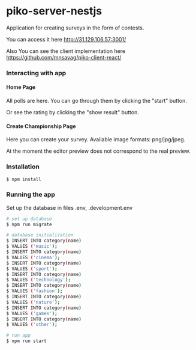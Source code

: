 # piko-server-nestjs

Application for creating surveys in the form of contests.

You can access it here http://31.129.106.57:3001/

Also You can see the client implementation here https://github.com/mnsavag/piko-client-react/

### Interacting with app

#### Home Page

All polls are here. You can go through them by clicking the "start" button.

Or see the rating by clicking the "show result" button.

#### Create Championship Page

Here you can create your survey. Available image formats: png/jpg/jpeg.

At the moment the editor preview does not correspond to the real preview.
​
### Installation

```bash
$ npm install
```

### Running the app

Set up the database in files .env, .development.env

```bash
# set up database
$ npm run migrate
```

```bash
# database initialization
$ INSERT INTO category(name)
$ VALUES ('music');
$ INSERT INTO category(name)
$ VALUES ('cinema');
$ INSERT INTO category(name)
$ VALUES ('sport');
$ INSERT INTO category(name)
$ VALUES ('technology');
$ INSERT INTO category(name)
$ VALUES ('fashion');
$ INSERT INTO category(name)
$ VALUES ('nature');
$ INSERT INTO category(name)
$ VALUES ('games');
$ INSERT INTO category(name)
$ VALUES ('other');
```

```bash
# run app
$ npm run start
```
